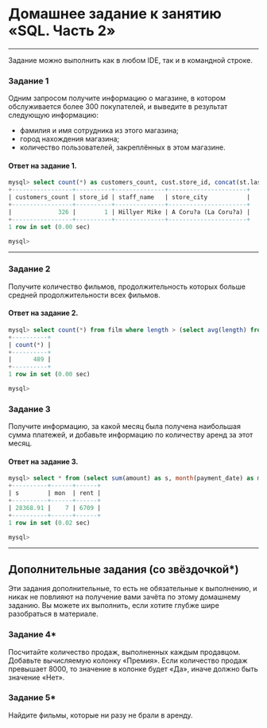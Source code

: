 # Домашнее задание к занятию «SQL. Часть 2»

---

Задание можно выполнить как в любом IDE, так и в командной строке.

### Задание 1

Одним запросом получите информацию о магазине, в котором обслуживается более 300 покупателей, и выведите в результат следующую информацию: 
- фамилия и имя сотрудника из этого магазина;
- город нахождения магазина;
- количество пользователей, закреплённых в этом магазине.

#### Ответ на задание 1.

```SQL
mysql> select count(*) as customers_count, cust.store_id, concat(st.last_name, ' ', st.first_name) as staff_name, ct.city as store_city from customer cust inner join staff st on st.staff_id = cust.store_id inner join city ct on ct.city_id = cust.store_id group by cust.store_id having count(*)>300;
+-----------------+----------+--------------+----------------------+
| customers_count | store_id | staff_name   | store_city           |
+-----------------+----------+--------------+----------------------+
|             326 |        1 | Hillyer Mike | A Coru?a (La Coru?a) |
+-----------------+----------+--------------+----------------------+
1 row in set (0.00 sec)

mysql>
```
---

### Задание 2

Получите количество фильмов, продолжительность которых больше средней продолжительности всех фильмов.

#### Ответ на задание 2.

```SQL
mysql> select count(*) from film where length > (select avg(length) from film);
+----------+
| count(*) |
+----------+
|      489 |
+----------+
1 row in set (0.00 sec)

mysql>
```

### Задание 3

Получите информацию, за какой месяц была получена наибольшая сумма платежей, и добавьте информацию по количеству аренд за этот месяц.

#### Ответ на задание 3.

```SQl
mysql> select * from (select sum(amount) as s, month(payment_date) as mon, count(rental_id) as rent from payment group by mon) as tab2 order by s desc limit 1;
+----------+------+------+
| s        | mon  | rent |
+----------+------+------+
| 28368.91 |    7 | 6709 |
+----------+------+------+
1 row in set (0.02 sec)

mysql> 
```
---

## Дополнительные задания (со звёздочкой*)
Эти задания дополнительные, то есть не обязательные к выполнению, и никак не повлияют на получение вами зачёта по этому домашнему заданию. Вы можете их выполнить, если хотите глубже шире разобраться в материале.

### Задание 4*

Посчитайте количество продаж, выполненных каждым продавцом. Добавьте вычисляемую колонку «Премия». Если количество продаж превышает 8000, то значение в колонке будет «Да», иначе должно быть значение «Нет».

### Задание 5*

Найдите фильмы, которые ни разу не брали в аренду.
